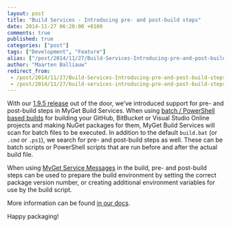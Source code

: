 ```yaml
---
layout: post
title: "Build Services - Introducing pre- and post-build steps"
date: 2014-11-27 06:20:00 +0100
comments: true
published: true
categories: ["post"]
tags: ["Development", "Feature"]
alias: ["/post/2014/11/27/Build-Services-Introducing-pre-and-post-build-steps.aspx", "/post/2014/11/27/build-services-introducing-pre-and-post-build-steps.aspx"]
author: "Maarten Balliauw"
redirect_from:
 - /post/2014/11/27/Build-Services-Introducing-pre-and-post-build-steps.aspx.html
 - /post/2014/11/27/build-services-introducing-pre-and-post-build-steps.aspx.html
---
```


<p>With our <a href="/post/2014/11/18/myget-1-9-5-release-notes.aspx">1.9.5 release</a> out of the door, we’ve introduced support for pre- and post-build steps in MyGet Build Services. When using <a href="http://docs.myget.org/docs/reference/build-services#Build_process_for_batch__PowerShell_based_builds">batch / PowerShell based builds</a> for building your GitHub, BitBucket or Visual Studio Online projects and making NuGet packages for them, MyGet Build Services will scan for batch files to be executed. In addition to the default <code>build.bat</code> (or <code>.cmd</code> or <code>.ps1</code>), we search for pre- and post-build steps as well. These can be batch scripts or PowerShell scripts that are run before and after the actual build file.</p> <p>When using <a href="/post/2014/11/26/Build-Services-supports-Service-Messages.aspx" target="_blank">MyGet Service Messages</a> in the build, pre- and post-build steps can be used to prepare the build environment by setting the correct package version number, or creating additional environment variables for use by the build script. </p><p>More information can be found <a href="http://docs.myget.org/docs/reference/build-services#Pre-_and_post-build_steps">in our docs</a>. </p><p>Happy packaging!</p>

